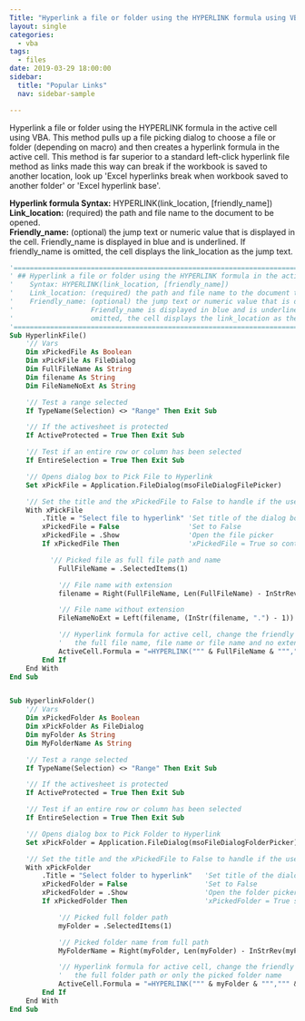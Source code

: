 ```yaml
---
Title: "Hyperlink a file or folder using the HYPERLINK formula using VBA"
layout: single
categories:
  - vba
tags:
  - files
date: 2019-03-29 18:00:00
sidebar:
  title: "Popular Links"
  nav: sidebar-sample

---
```


Hyperlink a file or folder using the HYPERLINK formula  in the active cell using VBA. This method pulls up a file picking dialog to choose a file or folder (depending on macro) and then creates a hyperlink formula in the active cell. This method is far superior to a standard left-click hyperlink file method as links made this way can break if the workbook is saved to another location, look up 'Excel hyperlinks break when workbook saved to another folder' or 'Excel hyperlink base'.<br/> 

**Hyperlink formula Syntax:** HYPERLINK(link_location, [friendly_name])<br/>
**Link_location:** (required) the path and file name to the document to be opened.<br/>
**Friendly_name:** (optional) the jump text or numeric value that is displayed in the cell. Friendly_name is displayed in blue and is underlined. If friendly_name is omitted, the cell displays the link_location as the jump text.<br/>

```vb
'==================================================================================================
' ## Hyperlink a file or folder using the HYPERLINK formula in the active cell using VBA
'    Syntax: HYPERLINK(link_location, [friendly_name])
'    Link_location: (required) the path and file name to the document to be opened.
'    Friendly_name: (optional) the jump text or numeric value that is displayed in the cell.
'                   Friendly_name is displayed in blue and is underlined. If friendly_name is
'                   omitted, the cell displays the link_location as the jump text.
'==================================================================================================
Sub HyperlinkFile()
    '// Vars
    Dim xPickedFile As Boolean
    Dim xPickFile As FileDialog
    Dim FullFileName As String
    Dim filename As String
    Dim FileNameNoExt As String

    '// Test a range selected
    If TypeName(Selection) <> "Range" Then Exit Sub

    '// If the activesheet is protected
    If ActiveProtected = True Then Exit Sub

    '// Test if an entire row or column has been selected
    If EntireSelection = True Then Exit Sub

    '// Opens dialog box to Pick File to Hyperlink
    Set xPickFile = Application.FileDialog(msoFileDialogFilePicker)

    '// Set the title and the xPickedFile to False to handle if the user cancels
    With xPickFile
        .Title = "Select file to hyperlink" 'Set title of the dialog box
        xPickedFile = False                 'Set to False
        xPickedFile = .Show                 'Open the file picker
        If xPickedFile Then                 'xPickedFile = True so continue with macro

          '// Picked file as full file path and name
            FullFileName = .SelectedItems(1)

            '// File name with extension
            filename = Right(FullFileName, Len(FullFileName) - InStrRev(FullFileName, "\"))

            '// File name without extension
            FileNameNoExt = Left(filename, (InStr(filename, ".") - 1))

            '// Hyperlink formula for active cell, change the friendly (display) name to either
            '   the full file name, file name or file name and no extension
            ActiveCell.Formula = "=HYPERLINK(""" & FullFileName & """,""" & FileNameNoExt & """)"
        End If
    End With
End Sub


Sub HyperlinkFolder()
    '// Vars
    Dim xPickedFolder As Boolean
    Dim xPickFolder As FileDialog
    Dim myFolder As String
    Dim MyFolderName As String

    '// Test a range selected
    If TypeName(Selection) <> "Range" Then Exit Sub

    '// If the activesheet is protected
    If ActiveProtected = True Then Exit Sub

    '// Test if an entire row or column has been selected
    If EntireSelection = True Then Exit Sub

    '// Opens dialog box to Pick Folder to Hyperlink
    Set xPickFolder = Application.FileDialog(msoFileDialogFolderPicker)

    '// Set the title and the xPickedFile to False to handle if the user cancels
    With xPickFolder
        .Title = "Select folder to hyperlink"   'Set title of the dialog box
        xPickedFolder = False                   'Set to False
        xPickedFolder = .Show                   'Open the folder picker
        If xPickedFolder Then                   'xPickedFolder = True so continue with macro

            '// Picked full folder path
            myFolder = .SelectedItems(1)

            '// Picked folder name from full path
            MyFolderName = Right(myFolder, Len(myFolder) - InStrRev(myFolder, "\"))

            '// Hyperlink formula for active cell, change the friendly (display) name to eithr
            '   the full folder path or only the picked folder name
            ActiveCell.Formula = "=HYPERLINK(""" & myFolder & """,""" & MyFolderName & """)"
        End If
    End With
End Sub
```
